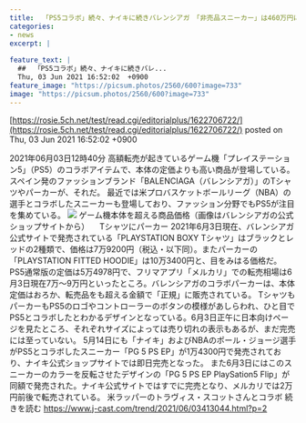 ```yaml
---
title:  「PS5コラボ」続々、ナイキに続きバレンシアガ　「非売品スニーカー」は460万円に  
categories:
- news
excerpt: |
  
feature_text: |
  ##  「PS5コラボ」続々、ナイキに続きバレ...
  Thu, 03 Jun 2021 16:52:02  +0900
feature_image: "https://picsum.photos/2560/600?image=733"
image: "https://picsum.photos/2560/600?image=733"
---
```


[https://rosie.5ch.net/test/read.cgi/editorialplus/1622706722/](https://rosie.5ch.net/test/read.cgi/editorialplus/1622706722/)
posted on Thu, 03 Jun 2021 16:52:02  +0900

<!--more-->

2021年06月03日12時40分 高額転売が起きているゲーム機「プレイステーション5」（PS5）のコラボアイテムで、本体の定価よりも高い商品が登場している。スペイン発のファッションブランド「BALENCIAGA（バレンシアガ）」のTシャツやパーカーが、それだ。 最近では米プロバスケットボールリーグ（NBA）の選手とコラボしたスニーカーも登場しており、ファッション分野でもPS5が注目を集めている。 ![](https://www.j-cast.com/trend/assets_c/2021/06/trend_20210603123652-thumb-645xauto-201612.jpg) ゲーム機本体を超える商品価格（画像はバレンシアガの公式ショップサイトから） 　Tシャツにパーカー 2021年6月3日現在、バレンシアガ公式サイトで発売されている「PLAYSTATION BOXY Tシャツ」はブラックとレッドの2種類で、価格は7万9200円（税込・以下同）。またパーカーの「PLAYSTATION FITTED HOODIE」は10万3400円と、目をみはる価格だ。 PS5通常版の定価は5万4978円で、フリマアプリ「メルカリ」での転売相場は6月3日現在7万〜9万円といったところ。バレンシアガのコラボパーカーは、本体定価はおろか、転売品をも超える金額で「正規」に販売されている。 TシャツもパーカーもPS5のロゴやコントローラーのボタンの模様があしらわれ、ひと目でPS5とコラボしたとわかるデザインとなっている。6月3日正午に日本向けページを見たところ、それぞれサイズによっては売り切れの表示もあるが、まだ完売には至っていない。 5月14日にも「ナイキ」およびNBAのポール・ジョージ選手がPS5とコラボしたスニーカー「PG 5 PS EP」が1万4300円で発売されており、ナイキ公式ショップサイトでは即日完売となった。 また6月3日にはこのスニーカーのカラーを反転させたデザインの「PG 5 PS EP PlaySation5 Flip」が同額で発売された。ナイキ公式サイトではすでに完売となり、メルカリでは2万円前後で転売されている。 米ラッパーのトラヴィス・スコットさんとコラボ 続きを読む https://www.j-cast.com/trend/2021/06/03413044.html?p=2
